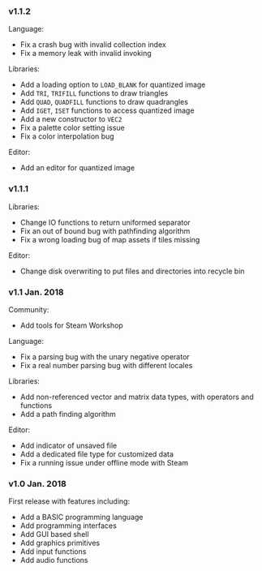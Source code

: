 <!-- Changes are categorized in community, language, libraries, editor. -->

### v1.1.2

Language:

* Fix a crash bug with invalid collection index
* Fix a memory leak with invalid invoking

Libraries:

* Add a loading option to `LOAD_BLANK` for quantized image
* Add `TRI`, `TRIFILL` functions to draw triangles
* Add `QUAD`, `QUADFILL` functions to draw quadrangles
* Add `IGET`, `ISET` functions to access quantized image
* Add a new constructor to `VEC2`
* Fix a palette color setting issue
* Fix a color interpolation bug

Editor:

* Add an editor for quantized image

### v1.1.1

Libraries:

* Change IO functions to return uniformed separator
* Fix an out of bound bug with pathfinding algorithm
* Fix a wrong loading bug of map assets if tiles missing

Editor:

* Change disk overwriting to put files and directories into recycle bin

### v1.1 Jan. 2018

Community:

* Add tools for Steam Workshop

Language:

* Fix a parsing bug with the unary negative operator
* Fix a real number parsing bug with different locales

Libraries:

* Add non-referenced vector and matrix data types, with operators and functions
* Add a path finding algorithm

Editor:

* Add indicator of unsaved file
* Add a dedicated file type for customized data
* Fix a running issue under offline mode with Steam

### v1.0 Jan. 2018

First release with features including:

* Add a BASIC programming language
* Add programming interfaces
* Add GUI based shell
* Add graphics primitives
* Add input functions
* Add audio functions
